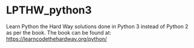 # LPTHW_python3
Learn Python the Hard Way solutions done in Python 3 instead of Python 2 as per the book. The book can be found at:
https://learncodethehardway.org/python/

